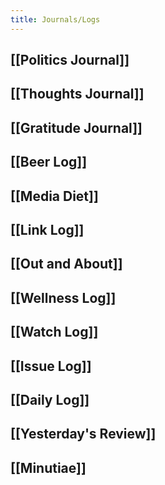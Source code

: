 ```yaml
---
title: Journals/Logs
---
```


## [[Politics Journal]]

## [[Thoughts Journal]]

## [[Gratitude Journal]]

## [[Beer Log]]

## [[Media Diet]]

## [[Link Log]]

## [[Out and About]]

## [[Wellness Log]]

## [[Watch Log]]

## [[Issue Log]]

## [[Daily Log]]

## [[Yesterday's Review]]

## [[Minutiae]]
